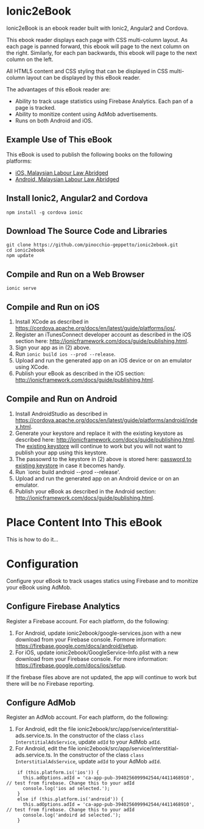 # Ionic2eBook
Ionic2eBook is an ebook reader built with Ionic2, Angular2 and Cordova.

This ebook reader displays each page with CSS multi-column layout. As each page is panned forward, this ebook will page to the next column on the right. Similarly, for each pan backwards, this ebook will page to the next column on the left.

All HTML5 content and CSS styling that can be displayed in CSS multi-column layout can be displayed by this eBook reader.

The advantages of this eBook reader are:
- Ability to track usage statistics using Firebase Analytics. Each pan of a page is tracked.
- Ability to monitize content using AdMob advertisements.
- Runs on both Android and iOS.

## Example Use of This eBook
This eBook is used to publish the following books on the following platforms:
- [iOS, Malaysian Labour Law Abridged](https://itunes.apple.com/pk/app/malaysian-labour-law-abridged/id991514757?mt=8)
- [Android, Malaysian Labour Law Abridged](https://play.google.com/store/apps/details?id=com.singularmosaic.malaysianlabourlaw&hl=en)

## Install Ionic2, Angular2 and Cordova
```
npm install -g cordova ionic
```

## Download The Source Code and Libraries
```
git clone https://github.com/pinocchio-geppetto/ionic2ebook.git
cd ionic2ebook
npm update
```

## Compile and Run on a Web Browser
```
ionic serve
```

## Compile and Run on iOS
1. Install XCode as described in https://cordova.apache.org/docs/en/latest/guide/platforms/ios/.
2. Register an iTunesConnect developer account as described in the iOS section here: http://ionicframework.com/docs/guide/publishing.html.
3. Sign your app as in (2) above.
4. Run `ionic build ios --prod --release`.
5. Upload and run the generated app on an iOS device or on an emulator using XCode.
6. Publish your eBook as described in the iOS section: http://ionicframework.com/docs/guide/publishing.html.

## Compile and Run on Android
1. Install AndroidStudio as described in https://cordova.apache.org/docs/en/latest/guide/platforms/android/index.html.
2. Generate your keystore and replace it with the existing keystore as described here: http://ionicframework.com/docs/guide/publishing.html. The [existing keystore](https://github.com/pinocchio-geppetto/ionic2ebook/blob/master/ionic2ebook.keystore) will continue to work but you will not want to publish your app using this keystore.
3. The passowrd to the keystore in (2) above is stored here: [password to existing keystore](https://github.com/pinocchio-geppetto/ionic2ebook/blob/master/ionic2ebook.keystore.password) in case it becomes handy.
3. Run `ionic build android --prod --release'.
4. Upload and run the generated app on an Android device or on an emulator.
5. Publish your eBook as described in the Android section: http://ionicframework.com/docs/guide/publishing.html.

# Place Content Into This eBook
This is how to do it...

# Configuration
Configure your eBook to track usages statics using Firebase and to monitize your eBook using AdMob.

## Configure Firebase Analytics
Register a Firebase account. For each platform, do the following:
1. For Android, update ionic2ebook/google-services.json with a new download from your Firebase console. Formore information: https://firebase.google.com/docs/android/setup.
2. For iOS, update ionic2ebook/GoogleService-Info.plist with a new download from your Firebase console. For more information: https://firebase.google.com/docs/ios/setup.

If the firebase files above are not updated, the app will continue to work but there will be no Firebase reporting.

## Configure AdMob
Register an AdMob account. For each platform, do the following:
1. For Android, edit the file ionic2ebook/src/app/service/interstitial-ads.service.ts. In the constructor of the class `class InterstitialAdsService`, update `adId` to your AdMob `adId`.
2. For Android, edit the file ionic2ebook/src/app/service/interstitial-ads.service.ts. In the constructor of the class `class InterstitialAdsService`, update `adId` to your AdMob `adId`.

```
    if (this.platform.is('ios')) {
      this.adOptions.adId = 'ca-app-pub-3940256099942544/4411468910', // test from firebase. Change this to your adId
      console.log('ios ad selected.');
    }
    else if (this.platform.is('android')) {
      this.adOptions.adId = 'ca-app-pub-3940256099942544/4411468910', // test from firebase. Change this to your adId
      console.log('andoird ad selected.');
    }
```
